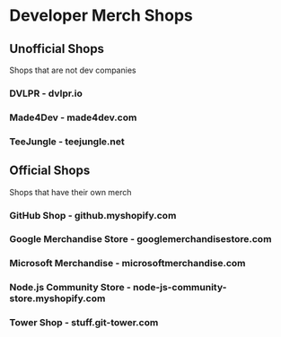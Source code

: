 # Developer Merch Shops

## Unofficial Shops

Shops that are not dev companies

### DVLPR - dvlpr.io

### Made4Dev - made4dev.com

### TeeJungle - teejungle.net

## Official Shops

Shops that have their own merch

### GitHub Shop - github.myshopify.com

### Google Merchandise Store - googlemerchandisestore.com

### Microsoft Merchandise - microsoftmerchandise.com

### Node.js Community Store - node-js-community-store.myshopify.com

### Tower Shop - stuff.git-tower.com
